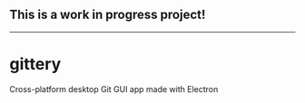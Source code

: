 ## **This is a work in progress project!**

---

# gittery

Cross-platform desktop Git GUI app made with Electron
